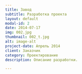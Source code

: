 ```yaml
---
title: Завод
subtitle: Разработка проекта
layout: default
modal-id: 2
date: 2014-07-17
img: 002.jpg
thumbnail: 002_t.jpg
alt: image-alt
project-date: Апрель 2014
client: Заказчик
category: Проектирование
description: Описание разработки.

---
```

